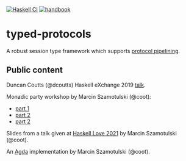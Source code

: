 [![Haskell CI](https://img.shields.io/github/workflow/status/input-output-hk/typed-protocols/Haskell%20CI?label=Build&style=for-the-badge)](https://github.com/input-output-hk/typed-protocols/actions/workflows/haskell.yml)
[![handbook](https://img.shields.io/badge/policy-Cardano%20Engineering%20Handbook-informational?style=for-the-badge)](https://input-output-hk.github.io/cardano-engineering-handbook)


typed-protocols
===============


A robust session type framework which supports [protocol pipelining][protocol-pipelining].


Public content
--------------

Duncan Coutts (@dcoutts) Haskell eXchange 2019 [talk][haskell-eXchange].

Monadic party workshop by Marcin Szamotulski (@coot):
* [part 1][monadic-party-part-1]
* [part 2][monadic-party-part-2]
* [part 2][monadic-party-part-3]

Slides from a talk given at [Haskell Love 2021][haskell-love] by Marcin Szamotulski (@coot).

An [Agda][typed-protocols-agda] implementation by Marcin Szamotulski (@coot).


[protocol-pipelining]: https://www.wikiwand.com/en/Protocol_pipelining
[haskell-eXchange]: https://skillsmatter.com/skillscasts/14633-45-minute-talk-by-duncan-coutts
[monadic-party-part-1]: https://www.youtube.com/watch?v=j8gza2L61nM
[monadic-party-part-2]: https://www.youtube.com/watch?v=oV6KSl1srL8
[monadic-party-part-3]: https://www.youtube.com/watch?v=nOIQCRPwmPA
[haskell-love]: https://coot.me/posts/typed-protocols-at-haskell-love.html
[typed-protocols-agda]: https://coot.me/agda/posts.agda.typed-protocols.html
